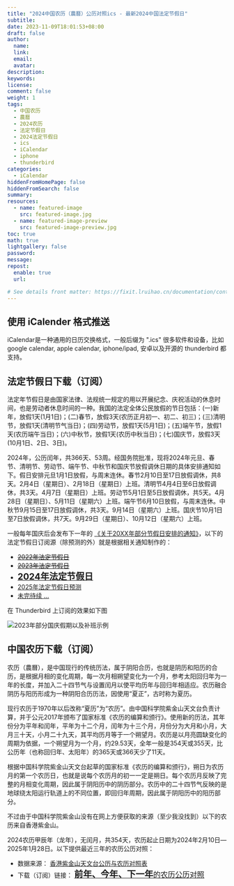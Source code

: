```yaml
---
title: "2024中国农历（農曆）公历对照ics - 最新2024中国法定节假日"
subtitle:
date: 2023-11-09T18:01:53+08:00
draft: false
author:
  name:
  link:
  email:
  avatar:
description:
keywords:
license:
comment: false
weight: 1
tags:
  - 中国农历
  - 農曆
  - 2024农历
  - 法定节假日
  - 2024法定节假日
  - ics
  - iCalendar
  - iphone
  - thunderbird
categories:
  - iCalendar
hiddenFromHomePage: false
hiddenFromSearch: false
summary:
resources:
  - name: featured-image
    src: featured-image.jpg
  - name: featured-image-preview
    src: featured-image-preview.jpg
toc: true
math: true
lightgallery: false
password:
message:
repost:
  enable: true
  url:

# See details front matter: https://fixit.lruihao.cn/documentation/content-management/introduction/#front-matter
---
```


## 使用 iCalender 格式推送

iCalendar是一种通用的日历交换格式，一般后缀为 ".ics" 很多软件和设备，比如google calendar, apple calendar, iphone/ipad, 安卓以及开源的 thunderbird 都支持。

## 法定节假日下载（订阅）

法定年节假日是由国家法律、法规统一规定的用以开展纪念、庆祝活动的休息时间，也是劳动者休息时间的一种。我国的法定全体公民放假的节日包括：(一)新年，放假1天(1月1日)；(二)春节，放假3天(农历正月初一、初二、初三)；(三)清明节，放假1天(清明节气当日)；(四)劳动节，放假1天(5月1日)；(五)端午节，放假1天(农历端午当日)；(六)中秋节，放假1天(农历中秋当日)；(七)国庆节，放假3天(10月1日、2日、3日)。

2024年，公历闰年，共366天、53周。经国务院批准，现将2024年元旦、春节、清明节、劳动节、端午节、中秋节和国庆节放假调休日期的具体安排通知如下。假日安排元旦1月1日放假，与周末连休。春节2月10日至17日放假调休，共8天。2月4日（星期日）、2月18日（星期日）上班。清明节4月4日至6日放假调休，共3天。4月7日（星期日）上班。劳动节5月1日至5日放假调休，共5天。4月28日（星期日）、5月11日（星期六）上班。端午节6月10日放假，与周末连休。中秋节9月15日至17日放假调休，共3天。9月14日（星期六）上班。国庆节10月1日至7日放假调休，共7天。9月29日（星期日）、10月12日（星期六）上班。

一般每年国庆后会发布下一年的 [《关于20XX年部分节假日安排的通知》](https://www.gov.cn/zhengce/content/202310/content_6911527.htm)，以下的法定节假日订阅源（除预测的外）就是根据相关通知制作的：

- [~~2022年法定节假日~~](/data/calendar_archives/chinese_public_holidays_2022.ics)
- [~~2023年法定节假日~~](/data/calendar_archives/chinese_public_holidays_2023.ics)
- [<big><big>**2024年法定节假日**</big></big>](/data/calendar_archives/chinese_public_holidays.ics)
- [2025年法定节假日预测](/data/calendar_archives/chinese_public_holidays_2025_forecast.ics)
- [未完待续 $\dots$](/calendar)

在 Thunderbird 上订阅的效果如下图

![2023年部分国庆假期以及补班示例](/images/2023_vacation_example.png "2023年国庆")

## 中国农历下载（订阅）

农历（農曆），是中国现行的传统历法，属于阴阳合历，也就是阴历和阳历的合历，是根据月相的变化周期，每一次月相朔望变化为一个月，参考太阳回归年为一年的长度，并加入二十四节气与设置闰月以使平均历年与回归年相适应。农历融合阴历与阳历形成为一种阴阳合历历法，因使用“夏正”，古时称为夏历。

现行农历于1970年以后改称“夏历”为“农历”。由中国科学院紫金山天文台负责计算，并于公元2017年颁布了国家标准《农历的编算和颁行》。使用新的历法，其年份分为平年和闰年，平年为十二个月，闰年为十三个月，月份分为大月和小月，大月三十天，小月二十九天，其平均历月等于一个朔望月。农历是以月亮圆缺变化的周期为依据，一个朔望月为一个月，约29.53天，全年一般是354天或355天，比公历年（也称回归年、太阳年）的365天或366天少了11天。

根据中国科学院紫金山天文台起草的国家标准《农历的编算和颁行》，朔日为农历月的第一个农历日，也就是说每个农历月的初一一定是朔日。每个农历月反映了完整的月相变化周期，因此属于阴阳历中的阴历部分。农历中的二十四节气反映的是地球绕太阳运行轨道上的不同位置，即回归年周期，因此属于阴阳历中的阳历部分。

不过由于中国科学院紫金山没有在网上方便获取的来源（至少我没找到）以下的农历来自香港紫金山。

2024农历甲辰年（龙年），无闰月，共354天，农历起止日期为2024年2月10日—2025年1月28日。以下提供最近三年的农历公历对照：

- 数据来源： [香港紫金山天文台公历与农历对照表](https://www.hko.gov.hk/sc/gts/time/conversion.htm)
- 下载（订阅）链接： [<big><big>**前年、今年、下一年**</big>的农历公历对照</big>](/data/calendar_archives/chinese_lunar_prev_year_next_year.ics)
